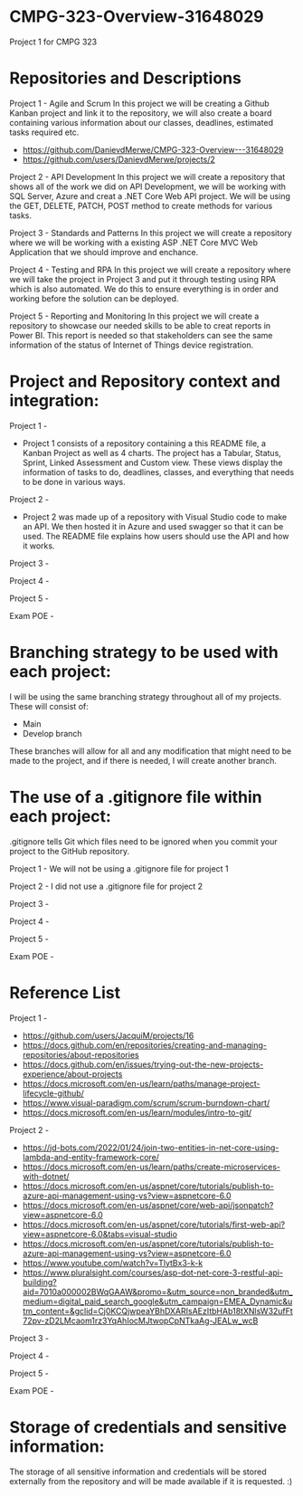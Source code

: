 # CMPG-323-Overview-31648029
Project 1 for CMPG 323 

# Repositories and Descriptions 
Project 1 - 
Agile and Scrum 
In this project we will be creating a Github Kanban project and link it to the repository, we will also create a board containing various information about our classes, deadlines, estimated tasks required etc. 
* https://github.com/DanievdMerwe/CMPG-323-Overview---31648029
* https://github.com/users/DanievdMerwe/projects/2

Project 2 - 
API Development 
In this project we will create a repository that shows all of the work we did on API Development, we will be working with SQL Server, Azure and creat a .NET Core Web API project. We will be using the GET, DELETE, PATCH, POST method to create methods for various tasks.

Project 3 - 
Standards and Patterns 
In this project we will create a repository where we will be working with a existing ASP .NET Core MVC Web Application that we should improve and enchance.

Project 4 - 
Testing and RPA 
In this project we will create a repository where we will take the project in Project 3 and put it through testing using RPA which is also automated. We do this to ensure everything is in order and working before the solution can be deployed.

Project 5 - 
Reporting and Monitoring
In this project we will create a repository to showcase our needed skills to be able to creat reports in Power BI. This report is needed so that stakeholders can see the same information of the status of Internet of Things device registration. 


# Project and Repository context and integration: 

Project 1 -

* Project 1 consists of a repository containing a this README file, a Kanban Project as well as 4 charts.
The project has a Tabular, Status, Sprint, Linked Assessment and Custom view. These views display the information of tasks to do, deadlines, classes, and everything that needs to be done in various ways. 

Project 2 -
* Project 2 was made up of a repository with Visual Studio code to make an API. We then hosted it in Azure and used swagger so that it can be used. The README file explains how users should use the API and how it works. 

Project 3 -

Project 4 - 

Project 5 -

Exam POE -

# Branching strategy to be used with each project:
I will be using the same branching strategy throughout all of my projects. These will consist of:

* Main
* Develop branch 

These branches will allow for all and any modification that might need to be made to the project, and if there is needed, I will create another branch. 

# The use of a .gitignore file within each project:

.gitignore tells Git which files need to be ignored when you commit your project to the GitHub repository.

Project 1 - We will not be using a .gitignore file for project 1

Project 2 - I did not use a .gitignore file for project 2

Project 3 -

Project 4 - 

Project 5 -

Exam POE -

# Reference List

Project 1 - 
 * https://github.com/users/JacquiM/projects/16
 * https://docs.github.com/en/repositories/creating-and-managing-repositories/about-repositories
 * https://docs.github.com/en/issues/trying-out-the-new-projects-experience/about-projects
 * https://docs.microsoft.com/en-us/learn/paths/manage-project-lifecycle-github/
 * https://www.visual-paradigm.com/scrum/scrum-burndown-chart/
 * https://docs.microsoft.com/en-us/learn/modules/intro-to-git/
 
Project 2 -
* https://jd-bots.com/2022/01/24/join-two-entities-in-net-core-using-lambda-and-entity-framework-core/
* https://docs.microsoft.com/en-us/learn/paths/create-microservices-with-dotnet/
* https://docs.microsoft.com/en-us/aspnet/core/tutorials/publish-to-azure-api-management-using-vs?view=aspnetcore-6.0
* https://docs.microsoft.com/en-us/aspnet/core/web-api/jsonpatch?view=aspnetcore-6.0
* https://docs.microsoft.com/en-us/aspnet/core/tutorials/first-web-api?view=aspnetcore-6.0&tabs=visual-studio
* https://docs.microsoft.com/en-us/aspnet/core/tutorials/publish-to-azure-api-management-using-vs?view=aspnetcore-6.0
* https://www.youtube.com/watch?v=TlytBx3-k-k
* https://www.pluralsight.com/courses/asp-dot-net-core-3-restful-api-building?aid=7010a000002BWqGAAW&promo=&utm_source=non_branded&utm_medium=digital_paid_search_google&utm_campaign=EMEA_Dynamic&utm_content=&gclid=Cj0KCQjwpeaYBhDXARIsAEzItbHAb18tXNlsW32ufFt72pv-zD2LMcaom1rz3YqAhIocMJtwopCpNTkaAg-JEALw_wcB

Project 3 -

Project 4 - 

Project 5 -

Exam POE -
# Storage of credentials and sensitive information:

The storage of all sensitive information and credentials will be stored externally from the repository and will be made available if it is requested. :)



